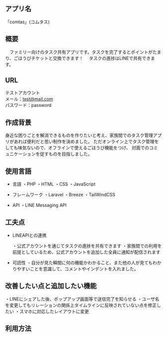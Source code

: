 ## アプリ名

「comtas」(コムタス) 

## 概要
　ファミリー向けのタスク共有アプリです。タスクを完了するとポイントがたまり、ごほうびチケットと交換できます！
　タスクの進捗はLINEで共有できます。



## URL

テストアカウント  
メール：test@mail.com  
パスワード：password

## 作成背景
身近な困りごとを解消できるものを作りたいと考え、家族間でのタスク管理アプリがあれば便利だと思い制作を決めました。
ただオンライン上でタスク管理をしても味気ないので、オフラインで使えるごほうび機能をつけ、
対面でのコミュニケーションを促すものを目指しました。

## 使用言語

* 言語
    ・PHP
    ・HTML
    ・CSS
    ・JavaScript

* フレームワーク
    ・Laravel
    ・Breeze
    ・TailWindCSS
    


* API
    ・LINE Messaging API

## 工夫点

* LINEAPIとの連携

    ・公式アカウントを通じてタスクの進捗を共有できます
    ・家族間での利用を前提としているため、公式アカウントを追加した全員に通知が配信されます
* 可読性
    ・自分が見た瞬間に何の機能かわかること、また他の人が見てもわかりやすいことを意識して、コメントやインデントを入れました。



## 改善したい点と追加したい機能

・LINEにシェアした後、ポップアップ画面等で送信完了を知らせる
・ユーザ名を変更してもリレーションの関係上タイムラインに反映されていない点を修正したい
・スマホに対応したレイアウトに変更
　
## 利用方法

